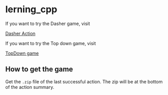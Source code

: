 # lerning_cpp

If you want to try the Dasher game, visit

[Dasher Action](https://github.com/luisplata/lerning_cpp/actions/workflows/compiler_Dasher.yml)

If you want to try the Top down game, visit

[TopDown game](https://github.com/luisplata/lerning_cpp/actions/workflows/compiler_TopDown.yaml)

## How to get the game

Get the `.zip` file of the last successful action. The zip will be at the bottom of the action summary.

